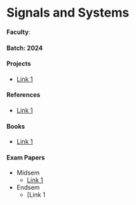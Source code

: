 # Signals and Systems

**Faculty**:

#### Batch: 2024

#### Projects

- [Link 1](https://www.example.com)

#### References

- [Link 1](https://www.example.com)

#### Books

- [Link 1](https://www.example.com)

#### Exam Papers&#x20;

- Midsem&#x20;
  - [Link 1](https://www.example.com)
- Endsem&#x20;
  - [Link 1
